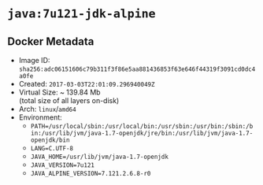 # `java:7u121-jdk-alpine`

## Docker Metadata

- Image ID: `sha256:adc06151606c79b311f3f86e5aa881436853f63e646f44319f3091cd0dc4a0fe`
- Created: `2017-03-03T22:01:09.296940049Z`
- Virtual Size: ~ 139.84 Mb  
  (total size of all layers on-disk)
- Arch: `linux`/`amd64`
- Environment:
  - `PATH=/usr/local/sbin:/usr/local/bin:/usr/sbin:/usr/bin:/sbin:/bin:/usr/lib/jvm/java-1.7-openjdk/jre/bin:/usr/lib/jvm/java-1.7-openjdk/bin`
  - `LANG=C.UTF-8`
  - `JAVA_HOME=/usr/lib/jvm/java-1.7-openjdk`
  - `JAVA_VERSION=7u121`
  - `JAVA_ALPINE_VERSION=7.121.2.6.8-r0`
